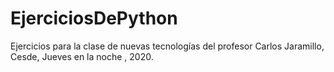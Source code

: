 # EjerciciosDePython
Ejercicios para la clase de nuevas tecnologías del profesor Carlos Jaramillo, Cesde, Jueves en la noche , 2020.
